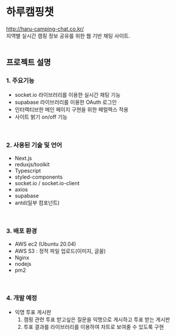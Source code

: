 # 하루캠핑챗
http://haru-camping-chat.co.kr/
<br/>
지역별 실시간 캠핑 정보 공유를 위한 웹 기반 채팅 사이트.
<br/>
<br/>


## 프로젝트 설명
### 1. 주요기능

- socket.io 라이브러리를 이용한 실시간 채팅 기능
- supabase 라이브러리를 이용한 OAuth 로그인
- 인터렉티브한 메인 페이지 구현을 위한 페럴렉스 적용
- 사이트 밝기 on/off 기능

<br/>

### 2. 사용된 기술 및 언어
- Next.js
- reduxjs/toolkit
- Typescript
- styled-components
- socket.io / socket.io-client
- axios
- supabase
- antd(일부 컴포넌트)
<br/>

### 3. 배포 환경
- AWS ec2 (Ubuntu 20.04)
- AWS S3 : 정적 파일 업로드(이미지, 글꼴)
- Nginx 
- nodejs
- pm2

<br/>

### 4. 개발 예정
- 익명 투표 게시판
  1. 캠핑 관련 투표 받고싶은 질문을 익명으로 게시하고 투표 받는 게시판
  2. 투표 결과를 라이브러리를 이용하여 차트로 보여줄 수 있도록 구현


